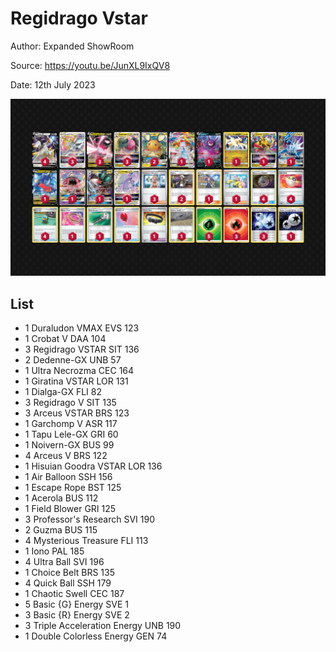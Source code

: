 # Regidrago Vstar

Author: Expanded ShowRoom

Source: <https://youtu.be/JunXL9IxQV8>

Date: 12th July 2023

![decklist](../../images/PAL/Regidrago%20Vstar/3-%20Regidrago%20Vstar.png)

## List

* 1 Duraludon VMAX EVS 123
* 1 Crobat V DAA 104
* 3 Regidrago VSTAR SIT 136
* 2 Dedenne-GX UNB 57
* 1 Ultra Necrozma CEC 164
* 1 Giratina VSTAR LOR 131
* 1 Dialga-GX FLI 82
* 3 Regidrago V SIT 135
* 3 Arceus VSTAR BRS 123
* 1 Garchomp V ASR 117
* 1 Tapu Lele-GX GRI 60
* 1 Noivern-GX BUS 99
* 4 Arceus V BRS 122
* 1 Hisuian Goodra VSTAR LOR 136
* 1 Air Balloon SSH 156
* 1 Escape Rope BST 125
* 1 Acerola BUS 112
* 1 Field Blower GRI 125
* 3 Professor's Research SVI 190
* 2 Guzma BUS 115
* 4 Mysterious Treasure FLI 113
* 1 Iono PAL 185
* 4 Ultra Ball SVI 196
* 1 Choice Belt BRS 135
* 4 Quick Ball SSH 179
* 1 Chaotic Swell CEC 187
* 5 Basic {G} Energy SVE 1
* 3 Basic {R} Energy SVE 2
* 3 Triple Acceleration Energy UNB 190
* 1 Double Colorless Energy GEN 74
